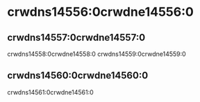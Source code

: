 # crwdns14556:0crwdne14556:0

## crwdns14557:0crwdne14557:0

crwdns14558:0crwdne14558:0 crwdns14559:0crwdne14559:0

## crwdns14560:0crwdne14560:0

crwdns14561:0crwdne14561:0